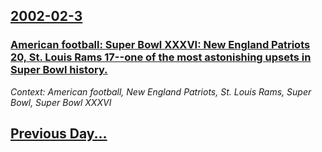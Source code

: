 ## [2002-02-3](/news/2002/02/3/index.md)

### [ American football:  Super Bowl&nbsp;XXXVI:  New England Patriots 20, St. Louis Rams 17--one of the most astonishing upsets in Super Bowl history.](/news/2002/02/3/american-football-super-bowl-nbsp-xxxvi-new-england-patriots-20-st-louis-rams-17aone-of-the-most-astonishing-upsets-in-super-bowl-h.md)
_Context: American football, New England Patriots, St. Louis Rams, Super Bowl, Super Bowl&nbsp;XXXVI_

## [Previous Day...](/news/2002/02/2/index.md)


